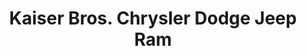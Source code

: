 ---
title: "Kaiser Bros. Chrysler Dodge Jeep Ram"
url: /danville/kaiser-bros-chrysler-dodge-jeep-ram/
shop: car
---